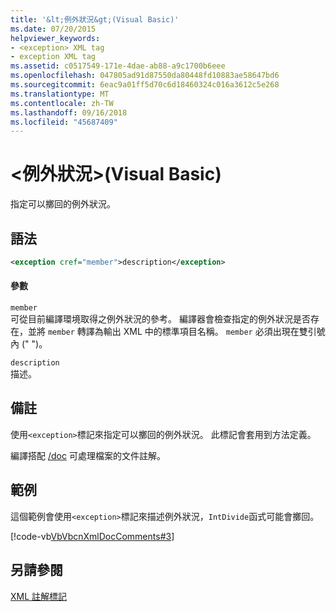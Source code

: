 ```yaml
---
title: '&lt;例外狀況&gt;(Visual Basic)'
ms.date: 07/20/2015
helpviewer_keywords:
- <exception> XML tag
- exception XML tag
ms.assetid: c0517549-171e-4dae-ab88-a9c1700b6eee
ms.openlocfilehash: 047805ad91d87550da80448fd10883ae58647bd6
ms.sourcegitcommit: 6eac9a01ff5d70c6d18460324c016a3612c5e268
ms.translationtype: MT
ms.contentlocale: zh-TW
ms.lasthandoff: 09/16/2018
ms.locfileid: "45687409"
---
```

# <a name="ltexceptiongt-visual-basic"></a>&lt;例外狀況&gt;(Visual Basic)
指定可以擲回的例外狀況。  
  
## <a name="syntax"></a>語法  
  
```xml  
<exception cref="member">description</exception>  
```  
  
#### <a name="parameters"></a>參數  
 `member`  
 可從目前編譯環境取得之例外狀況的參考。 編譯器會檢查指定的例外狀況是否存在，並將 `member` 轉譯為輸出 XML 中的標準項目名稱。 `member` 必須出現在雙引號內 (" ")。  
  
 `description`  
 描述。  
  
## <a name="remarks"></a>備註  
 使用`<exception>`標記來指定可以擲回的例外狀況。 此標記會套用到方法定義。  
  
 編譯搭配 [/doc](../../../visual-basic/reference/command-line-compiler/doc.md) 可處理檔案的文件註解。  
  
## <a name="example"></a>範例  
 這個範例會使用`<exception>`標記來描述例外狀況，`IntDivide`函式可能會擲回。  
  
 [!code-vb[VbVbcnXmlDocComments#3](../../../visual-basic/language-reference/xmldoc/codesnippet/VisualBasic/exception_1.vb)]  
  
## <a name="see-also"></a>另請參閱  
 [XML 註解標記](../../../visual-basic/language-reference/xmldoc/index.md)
